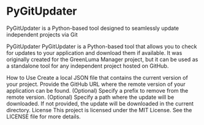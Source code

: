 # PyGitUpdater
PyGitUpdater is a Python-based tool designed to seamlessly update independent projects via Git

PyGitUpdater
PyGitUpdater is a Python-based tool that allows you to check for updates to your application and download them if available. It was originally created for the GreenLuma Manager project, but it can be used as a standalone tool for any independent project hosted on GitHub.

How to Use
Create a local JSON file that contains the current version of your project.
Provide the GitHub URL where the remote version of your application can be found.
(Optional) Specify a prefix to remove from the remote version.
(Optional) Specify a path where the update will be downloaded. If not provided, the update will be downloaded in the current directory.
License
This project is licensed under the MIT License. See the LICENSE file for more details.
